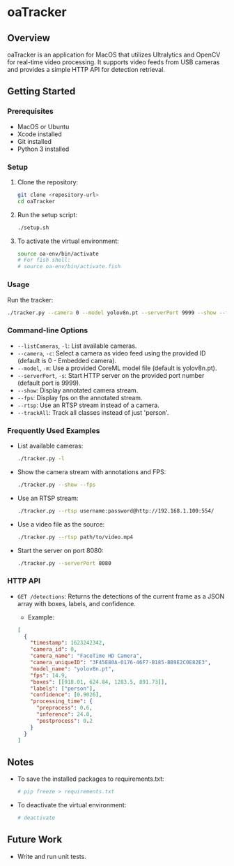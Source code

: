 # oaTracker

## Overview

oaTracker is an application for MacOS that utilizes Ultralytics and OpenCV for real-time video processing. It supports video feeds from USB cameras and provides a simple HTTP API for detection retrieval.

## Getting Started

### Prerequisites

- MacOS or Ubuntu
- Xcode installed
- Git installed
- Python 3 installed

### Setup

1. Clone the repository:

   ```sh
   git clone <repository-url>
   cd oaTracker
   ```

2. Run the setup script:

   ```sh
   ./setup.sh
   ```

3. To activate the virtual environment:

   ```sh
   source oa-env/bin/activate
   # For fish shell:
   # source oa-env/bin/activate.fish
   ```

### Usage

Run the tracker:

```sh
./tracker.py --camera 0 --model yolov8n.pt --serverPort 9999 --show --fps --trackAll
```

### Command-line Options

- `--listCameras`, `-l`: List available cameras.
- `--camera`, `-c`: Select a camera as video feed using the provided ID (default is 0 - Embedded camera).
- `--model`, `-m`: Use a provided CoreML model file (default is yolov8n.pt).
- `--serverPort`, `-s`: Start HTTP server on the provided port number (default port is 9999).
- `--show`: Display annotated camera stream.
- `--fps`: Display fps on the annotated stream.
- `--rtsp`: Use an RTSP stream instead of a camera.
- `--trackAll`: Track all classes instead of just 'person'.

### Frequently Used Examples

- List available cameras:

  ```sh
  ./tracker.py -l
  ```

- Show the camera stream with annotations and FPS:

  ```sh
  ./tracker.py --show --fps
  ```

- Use an RTSP stream:

  ```sh
  ./tracker.py --rtsp username:password@http://192.168.1.100:554/
  ```

- Use a video file as the source:

  ```sh
  ./tracker.py --rtsp path/to/video.mp4
  ```

- Start the server on port 8080:

  ```sh
  ./tracker.py --serverPort 8080
  ```

### HTTP API

- `GET /detections`: Returns the detections of the current frame as a JSON array with boxes, labels, and confidence.

  - Example:

  ```json
  [
    {
      "timestamp": 1623242342,
      "camera_id": 0,
      "camera_name": "FaceTime HD Camera",
      "camera_uniqueID": "3F45E80A-0176-46F7-B185-BB9E2C0E82E3",
      "model_name": "yolov8n.pt",
      "fps": 14.9,
      "boxes": [[918.01, 624.84, 1283.5, 891.73]],
      "labels": ["person"],
      "confidence": [0.9026],
      "processing_time": {
        "preprocess": 0.6,
        "inference": 24.0,
        "postprocess": 0.2
      }
    }
  ]
  ```

## Notes

- To save the installed packages to requirements.txt:

  ```sh
  # pip freeze > requirements.txt
  ```

- To deactivate the virtual environment:

  ```sh
  # deactivate
  ```

## Future Work

- Write and run unit tests.
